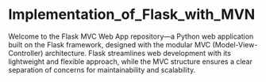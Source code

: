 # Implementation_of_Flask_with_MVN
Welcome to the Flask MVC Web App repository—a Python web application built on the Flask framework, designed with the modular MVC (Model-View-Controller) architecture. Flask streamlines web development with its lightweight and flexible approach, while the MVC structure ensures a clear separation of concerns for maintainability and scalability.
